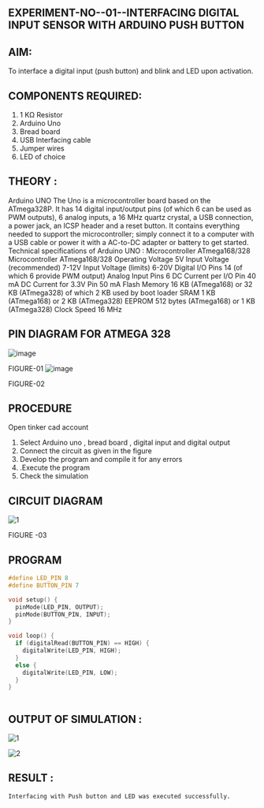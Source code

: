 ## EXPERIMENT-NO--01--INTERFACING DIGITAL INPUT SENSOR WITH ARDUINO PUSH BUTTON


## AIM:
To interface a digital input (push button) and blink and LED upon activation.
## COMPONENTS REQUIRED:
1.	1 KΩ Resistor 
2.	Arduino Uno 
3.	Bread board 
4.	USB Interfacing cable 
5.	Jumper wires 
6.	LED of choice 
## THEORY :
Arduino UNO
 	  The Uno is a microcontroller board based on the ATmega328P. It has 14 digital input/output pins (of which 6 can be used as PWM outputs), 6 analog inputs, a 16 MHz quartz crystal, a USB connection, a power jack, an ICSP header and a reset button. It contains everything needed to support the microcontroller; simply connect it to a computer with a USB cable or power it with a AC-to-DC adapter or battery to get started.
	Technical specifications of Arduino UNO :
Microcontroller	ATmega168/328
Microcontroller	ATmega168/328
Operating Voltage	5V
Input Voltage (recommended)	7-12V
Input Voltage (limits)	6-20V
Digital I/O Pins	14 (of which 6 provide PWM output)
Analog Input Pins	6
DC Current per I/O Pin	40 mA
DC Current for 3.3V Pin	50 mA
Flash Memory	16 KB (ATmega168) or 32 KB (ATmega328) of which 2 KB used by boot loader
SRAM	1 KB (ATmega168) or 2 KB (ATmega328)
EEPROM	512 bytes (ATmega168) or 1 KB (ATmega328)
Clock Speed	16 MHz
## PIN DIAGRAM FOR ATMEGA 328
 
![image](https://user-images.githubusercontent.com/36288975/163530394-115baee4-7ed1-49fe-9cce-d7b625e11e85.png)

FIGURE-01
![image](https://user-images.githubusercontent.com/36288975/163530431-4d390e98-0942-42d8-95b8-f57d348e6ad8.png)

FIGURE-02
## PROCEDURE 
 Open tinker cad account 
1.	Select Arduino uno , bread board , digital input and digital output 
2.	Connect the circuit as given in the figure 
3.	Develop the program and compile it for any errors 
4.	 .Execute the program 
5.	Check the simulation 



## CIRCUIT DIAGRAM 



![1](https://github.com/nagaraj6618/-INTERFACING-DIGITAL-INPUT-SENSOR-WITH-ARDUINO-PUSH-BUTTON-/assets/127173574/bbbe8047-594b-413c-8997-be656165952b)



FIGURE -03




## PROGRAM 
```c
#define LED_PIN 8
#define BUTTON_PIN 7

void setup() {
  pinMode(LED_PIN, OUTPUT);
  pinMode(BUTTON_PIN, INPUT);
}

void loop() {
  if (digitalRead(BUTTON_PIN) == HIGH) {
    digitalWrite(LED_PIN, HIGH);
  }
  else {
    digitalWrite(LED_PIN, LOW);
  }
} 
 
```








 
 
 



## OUTPUT OF SIMULATION :
![1](https://github.com/nagaraj6618/-INTERFACING-DIGITAL-INPUT-SENSOR-WITH-ARDUINO-PUSH-BUTTON-/assets/127173574/39bd2e23-093b-4b58-8e5d-044e11c44370)


![2](https://github.com/nagaraj6618/-INTERFACING-DIGITAL-INPUT-SENSOR-WITH-ARDUINO-PUSH-BUTTON-/assets/127173574/fb9dd871-45e4-46a0-a495-7ce43400c7a1)


## RESULT :
	Interfacing with Push button and LED was executed successfully.

